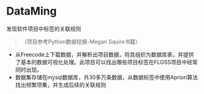 # DataMing
发现软件项目中标签的关联规则
>（项目参考Python数据挖掘-Megan Squire书籍）
+ 从Freecode上下载数据，并解析出项目数据，将其组织为数据库表，并提供了基本的数据可视化处理。此项目可以找出哪些项目标签在FLOSS项目中经常同时出现。
+ 数据集存储在mysql数据库，共30多万条数据，从数据标签中使用Apriori算法找出频繁项集，并生成后续的关联规则

